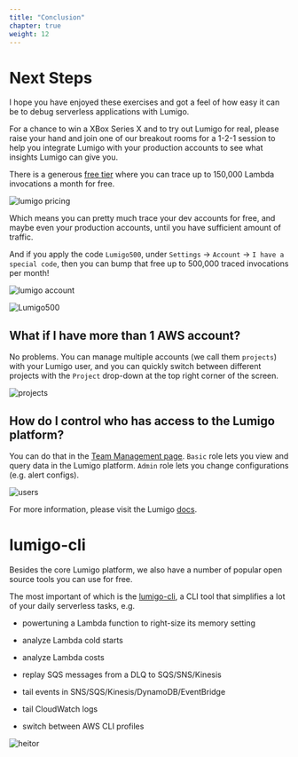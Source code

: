 ```yaml
---
title: "Conclusion"
chapter: true
weight: 12
---
```


# Next Steps

I hope you have enjoyed these exercises and got a feel of how easy it can be to debug serverless applications with Lumigo.

For a chance to win a XBox Series X and to try out Lumigo for real, please raise your hand and join one of our breakout rooms for a 1-2-1 session to help you integrate Lumigo with your production accounts to see what insights Lumigo can give you.

There is a generous [free tier](https://lumigo.io/pricing) where you can trace up to 150,000 Lambda invocations a month for free.

![lumigo pricing](/images/mod06-lumigo-pricing.png)

Which means you can pretty much trace your dev accounts for free, and maybe even your production accounts, until you have sufficient amount of traffic.

And if you apply the code `Lumigo500`, under `Settings` -> `Account` -> `I have a special code`, then you can bump that free up to 500,000 traced invocations per month!

![lumigo account](/images/mod06-lumigo-account-settings.png)

![Lumigo500](/images/mod06-lumigo-lumigo500.png)

## What if I have more than 1 AWS account?

No problems. You can manage multiple accounts (we call them `projects`) with your Lumigo user, and you can quickly switch between different projects with the `Project` drop-down at the top right corner of the screen.

![projects](/images/mod06-lumigo-projects.png)

## How do I control who has access to the Lumigo platform?

You can do that in the [Team Management page](https://platform.lumigo.io/users). `Basic` role lets you view and query data in the Lumigo platform. `Admin` role lets you change configurations (e.g. alert configs).

![users](/images/mod06-lumigo-users.png)

For more information, please visit the Lumigo [docs](https://docs.lumigo.io/docs).

# lumigo-cli

Besides the core Lumigo platform, we also have a number of popular open source tools you can use for free.

The most important of which is the [lumigo-cli](https://www.npmjs.com/package/lumigo-cli), a CLI tool that simplifies a lot of your daily serverless tasks, e.g.

* powertuning a Lambda function to right-size its memory setting

* analyze Lambda cold starts

* analyze Lambda costs

* replay SQS messages from a DLQ to SQS/SNS/Kinesis

* tail events in SNS/SQS/Kinesis/DynamoDB/EventBridge

* tail CloudWatch logs

* switch between AWS CLI profiles

![heitor](/images/mod06-heitor.png)